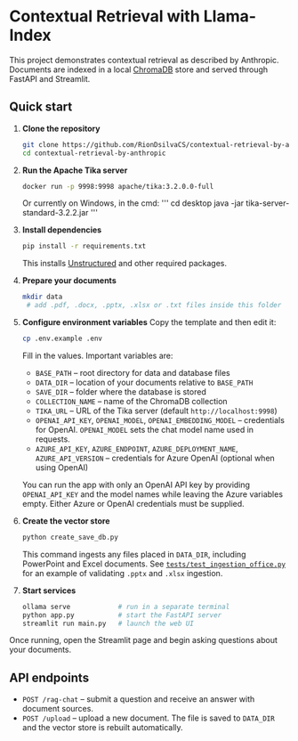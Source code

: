 # Contextual Retrieval with Llama-Index

This project demonstrates contextual retrieval as described by Anthropic. Documents are indexed in a local [ChromaDB](https://www.trychroma.com/) store and served through FastAPI and Streamlit.

## Quick start

1. **Clone the repository**
   ```bash
   git clone https://github.com/RionDsilvaCS/contextual-retrieval-by-anthropic.git
   cd contextual-retrieval-by-anthropic
   ```

2. **Run the Apache Tika server**
   ```bash
   docker run -p 9998:9998 apache/tika:3.2.0.0-full
   ```

   Or currently on Windows, in the cmd:
   '''
   cd desktop
   java -jar tika-server-standard-3.2.2.jar
   '''


3. **Install dependencies**
   ```bash
   pip install -r requirements.txt
   ```
   This installs [Unstructured](https://github.com/Unstructured-IO/unstructured) and other required packages.

4. **Prepare your documents**
   ```bash
   mkdir data
    # add .pdf, .docx, .pptx, .xlsx or .txt files inside this folder
   ```

5. **Configure environment variables**
   Copy the template and then edit it:
   ```bash
   cp .env.example .env
   ```
   Fill in the values. Important variables are:
   - `BASE_PATH` – root directory for data and database files
   - `DATA_DIR` – location of your documents relative to `BASE_PATH`
   - `SAVE_DIR` – folder where the database is stored
   - `COLLECTION_NAME` – name of the ChromaDB collection
   - `TIKA_URL` – URL of the Tika server (default `http://localhost:9998`)
   - `OPENAI_API_KEY`, `OPENAI_MODEL`, `OPENAI_EMBEDDING_MODEL` – credentials for OpenAI. `OPENAI_MODEL` sets the chat model name used in requests.
   - `AZURE_API_KEY`, `AZURE_ENDPOINT`, `AZURE_DEPLOYMENT_NAME`, `AZURE_API_VERSION` – credentials for Azure OpenAI (optional when using OpenAI)

   You can run the app with only an OpenAI API key by providing `OPENAI_API_KEY` and the model names while leaving the Azure variables empty. Either Azure or OpenAI credentials must be supplied.

6. **Create the vector store**
   ```bash
   python create_save_db.py
   ```
   This command ingests any files placed in `DATA_DIR`, including PowerPoint and Excel documents. See [`tests/test_ingestion_office.py`](tests/test_ingestion_office.py) for an example of validating `.pptx` and `.xlsx` ingestion.

7. **Start services**
   ```bash
   ollama serve            # run in a separate terminal
   python app.py           # start the FastAPI server
   streamlit run main.py   # launch the web UI
   ```

Once running, open the Streamlit page and begin asking questions about your documents.

## API endpoints

- `POST /rag-chat` – submit a question and receive an answer with document sources.
- `POST /upload` – upload a new document. The file is saved to `DATA_DIR` and the vector store is rebuilt automatically.
